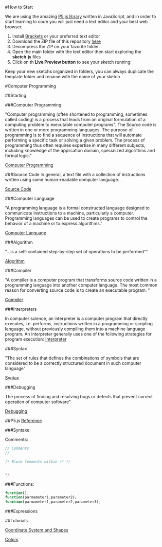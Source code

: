 #How to Start

We are using the amazing [P5.js library](http://p5js.org/reference/) written in JavaScript, and in order to start learning to code you will just need a text editor and your best web browser.

1. Install [Brackets](http://brackets.io/) or your preferred text editor
2. Download the ZIP file of this repository [here](https://github.com/hacklabes/HackNights_Intro_2016_January/archive/master.zip)
3. Decompress the ZIP on your favorite folder.
4. Open the main folder with the text editor then start exploring the **sketch.js** files
5. Click on th **Live Preview button** to see your sketch running 

Keep your new sketchs organized in folders, you can always duplicate the template folder and rename with the name of your sketch


#Computer Programming

##Starting

###Computer Programming

"Computer programming (often shortened to programming, sometimes called coding) is a process that leads from an original formulation of a computing problem to executable computer programs".
The Source code is written in one or more programming languages. The purpose of programming is to find a sequence of instructions that will automate performing a specific task or solving a given problem. The process of programming thus often requires expertise in many different subjects, including knowledge of the application domain, specialized algorithms and formal logic."

[Computer Programming](https://en.wikipedia.org/wiki/Computer_programming)


###Source Code
In general, a text file with a collection of instructions written using some human-readable computer language.

[Source Code](https://en.wikipedia.org/wiki/Source_code)

###Computer Language

"A programming language is a formal constructed language designed to communicate instructions to a machine, particularly a computer. Programming languages can be used to create programs to control the behavior of a machine or to express algorithms."

[Computer Language](https://en.wikipedia.org/wiki/Computer_language)

###Algorithm

"...is a self-contained step-by-step set of operations to be performed""

[Algorithm](https://en.wikipedia.org/wiki/Algorithm)

###Compiler

"A compiler is a computer program that transforms source code written in a programming language into another computer language. The most common reason for converting source code is to create an executable program. "

[Compiler](https://en.wikipedia.org/wiki/Compiler)

###Interpreters

In computer science, an interpreter is a computer program that directly executes, i.e. performs, instructions written in a programming or scripting language, without previously compiling them into a machine language program. An interpreter generally uses one of the following strategies for program execution:
[Interpreter](https://en.wikipedia.org/wiki/Interpreter_(computing))

###Syntax

"The set of rules that defines the combinations of symbols that are considered to be a correctly structured document in such computer language"

[Syntax](https://en.wikipedia.org/wiki/Syntax_(programming_languages))

###Debugging 

The process of finding and resolving bugs or defects that prevent correct operation of computer software"

[Debugging](https://en.wikipedia.org/wiki/Debugging)


##P5.js
[Reference](http://p5js.org/reference/)


###Syntaxe:

Comments:
```js
// Comments
// 

/* Block Comments within /* */ 


*/

```
###Functions:

```js
function();
function(parmameter1,parameter2);
function(parmameter1,parameter2,parameter3);
```

###Expressions  


##Tutorials

[Coordinate System and Shapes](https://processing.org/tutorials/drawing/)

[Colors](https://processing.org/tutorials/color/)
